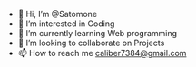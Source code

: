 - 👋 Hi, I’m @Satomone
- 👀 I’m interested in Coding 
- 🌱 I’m currently learning Web programming
- 💞️ I’m looking to collaborate on Projects
- 📫 How to reach me caliber7384@gmail.com

<!---
Satomone/Satomone is a ✨ special ✨ repository because its `README.md` (this file) appears on your GitHub profile.
You can click the Preview link to take a look at your changes.
--->
